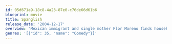 ```yaml
---
id: 05d671a9-18c8-4a23-87e0-c76de66d61b6
blueprint: movie
title: Spanglish
release_date: '2004-12-17'
overview: "Mexican immigrant and single mother Flor Moreno finds housekeeping work with Deborah and John Clasky, a well-off couple with two children of their own. When Flor admits she can't handle the schedule because of her daughter, Cristina, Deborah decides they should move into the Clasky home. Cultures clash and tensions run high as Flor and the Claskys struggle to share space while raising their children on their own, and very different, terms."
genres: '[{"id": 35, "name": "Comedy"}]'
---
```

